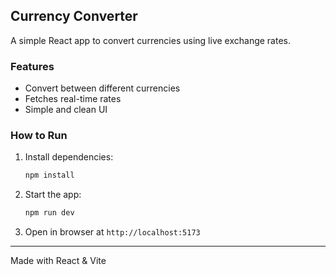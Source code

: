
## Currency Converter

A simple React app to convert currencies using live exchange rates.

### Features
- Convert between different currencies
- Fetches real-time rates
- Simple and clean UI

### How to Run
1. Install dependencies:
	```zsh
	npm install
	```
2. Start the app:
	```zsh
	npm run dev
	```
3. Open in browser at `http://localhost:5173`

---
Made with React & Vite
